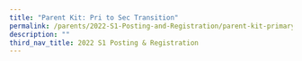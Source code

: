 ```yaml
---
title: "Parent Kit: Pri to Sec Transition"
permalink: /parents/2022-S1-Posting-and-Registration/parent-kit-primary-to-secondary-transition
description: ""
third_nav_title: 2022 S1 Posting & Registration
---
```


